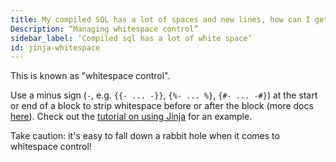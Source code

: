 ```yaml
---
title: My compiled SQL has a lot of spaces and new lines, how can I get rid of it?
Description: “Managing whitespace control”
sidebar_label: ‘Compiled sql has a lot of white space’
id: jinja-whitespace
---
```


This is known as "whitespace control".

Use a minus sign (`-`, e.g. `{{- ... -}}`, `{%- ... %}`, `{#- ... -#}`) at the start or end of a block to strip whitespace before or after the block (more docs [here](https://jinja.palletsprojects.com/page/templates/#whitespace-control)). Check out the [tutorial on using Jinja](using-jinja#use-whitespace-control-to-tidy-up-compiled-code) for an example.

Take caution: it's easy to fall down a rabbit hole when it comes to whitespace control!
